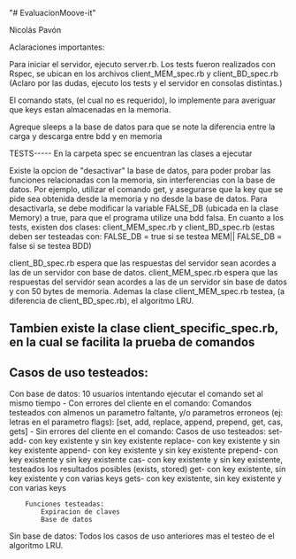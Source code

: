 "# EvaluacionMoove-it"

Nicolás Pavón

Aclaraciones importantes:

Para iniciar el servidor, ejecuto server.rb. Los tests fueron realizados con Rspec, se ubican en los archivos client_MEM_spec.rb y
client_BD_spec.rb
(Aclaro por las dudas, ejecuto los tests y el servidor en consolas distintas.)

El comando stats, (el cual no es requerido), lo implemente para averiguar que keys estan almacenadas en la memoria.

Agreque sleeps a la base de datos para que se note la diferencia entre la carga y descarga entre bdd y en memoria

TESTS-----
En la carpeta spec se encuentran las clases a ejecutar

Existe la opcion de "desactivar" la base de datos, para poder probar las funciones relacionadas con la memoria,
sin interferencias con la base de datos.
Por ejemplo, utilizar el comando get, y asegurarse que la key que se pide sea obtenida desde la memoria y no desde la base de datos.
Para desactivarla, se debe modificar la variable FALSE_DB (ubicada en la clase Memory) a true, para que el programa utilize una bdd falsa.
En cuanto a los tests, existen dos clases: client_MEM_spec.rb y client_BD_spec.rb (estas deben ser testeadas con: FALSE_DB = true si se testea MEM|| FALSE_DB = false si se testea BDD)

client_BD_spec.rb espera que las respuestas del servidor sean acordes a las de un servidor con base de datos.
client_MEM_spec.rb espera que las respuestas del servidor sean acordes a las de un servidor sin base de datos y con 50 bytes de memoria.
Ademas la clase client_MEM_spec.rb testea, (a diferencia de client_BD_spec.rb), el algoritmo LRU.

Tambien existe la clase client_specific_spec.rb, en la cual se facilita la prueba de comandos
------------------------------------------------------------------------------------------------------------------------------------------------------------
Casos de uso testeados:
--
Con base de datos:
    10 usuarios intentando ejecutar el comando set al mismo tiempo
    -
    Con errores del cliente en el comando:
        Comandos testeados con almenos un parametro faltante, y/o parametros erroneos (ej: letras en el parametro flags):
            [set, add, replace, append, prepend, get, cas, gets]
    -
    Sin errores del cliente en el comando:
        Casos de uso testeados:
            set-
            add-     con key existente y sin key existente
            replace- con key existente y sin key existente
            append-  con key existente y sin key existente
            prepend- con key existente y sin key existente
            cas-     con key existente y sin key existente, testeados los resultados posibles (exists, stored)
            get-     con key existente, sin key existente y con varias keys
            gets-    con key existente, sin key existente y con varias keys

        Funciones testeadas:
            Expiracion de claves
            Base de datos

Sin base de datos:
    Todos los casos de uso anteriores mas el testeo de el algoritmo LRU.
